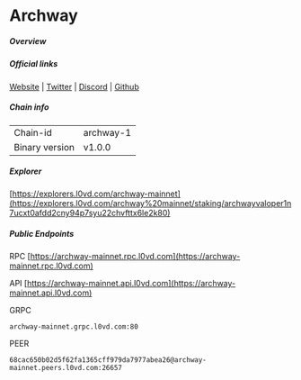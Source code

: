# Archway


##### Overview



##### Official links
[Website](https://archway.io/) | [Twitter](https://twitter.com/archwayhq) | [Discord](https://discord.gg/archwayhq) | [Github](https://github.com/archway-network)

##### Chain info

|  |  |
| ------ | ------ |
| Chain-id | archway-1 |
| Binary version | v1.0.0 |

##### Explorer
[https://explorers.l0vd.com/archway-mainnet](https://explorers.l0vd.com/archway%20mainnet/staking/archwayvaloper1n7ucxt0afdd2cny94p7syu22chvfttx6le2k80)

##### Public Endpoints
RPC
[https://archway-mainnet.rpc.l0vd.com](https://archway-mainnet.rpc.l0vd.com)

API
[https://archway-mainnet.api.l0vd.com](https://archway-mainnet.api.l0vd.com)

GRPC
```
archway-mainnet.grpc.l0vd.com:80
```

PEER
```
68cac650b02d5f62fa1365cff979da7977abea26@archway-mainnet.peers.l0vd.com:26657
```
